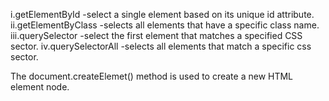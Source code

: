 <!-- Answer to the question number-1 -->
i.getElementById -select a single element based on its unique id attribute.
ii.getElementByClass -selects all elements that have a specific class name.
iii.querySelector -select the first element that matches a specified CSS sector.
iv.querySelectorAll -selects all elements that match a specific css sector.

<!-- Answer to the question number -2 -->
The document.createElemet() method is used to create a new HTML element node.
